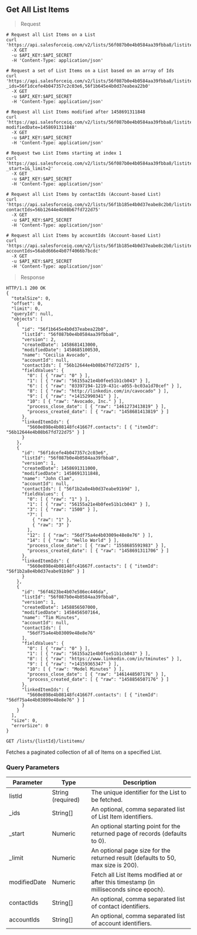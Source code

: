 ## Get All List Items

> Request

```shell
# Request all List Items on a List
curl 'https://api.salesforceiq.com/v2/lists/56f087b0e4b0584aa39fbba8/listitems'
  -X GET
  -u $API_KEY:$API_SECRET
  -H 'Content-Type: application/json'

# Request a set of List Items on a List based on an array of Ids
curl 'https://api.salesforceiq.com/v2/lists/56f087b0e4b0584aa39fbba8/listitems?_ids=56f1dcefe4b047357c2c03e6,56f1b645e4b0d37eabea22b0'
  -X GET
  -u $API_KEY:$API_SECRET
  -H 'Content-Type: application/json'

# Request all List Items modified after 1458691311848
curl 'https://api.salesforceiq.com/v2/lists/56f087b0e4b0584aa39fbba8/listitems?modifiedDate=1458691311848'
  -X GET
  -u $API_KEY:$API_SECRET
  -H 'Content-Type: application/json'

# Request two List Items starting at index 1
curl 'https://api.salesforceiq.com/v2/lists/56f087b0e4b0584aa39fbba8/listitems?_start=1&_limit=2'
  -X GET
  -u $API_KEY:$API_SECRET
  -H 'Content-Type: application/json'

# Request all List Items by contactIds (Account-based List)
curl 'https://api.salesforceiq.com/v2/lists/56f1b185e4b0d37eabe8c2b0/listitems?contactIds=56b12644e4b08b67fd722d75'
  -X GET
  -u $API_KEY:$API_SECRET
  -H 'Content-Type: application/json'

# Request all List Items by accountIds (Account-based List)
curl 'https://api.salesforceiq.com/v2/lists/56f1b185e4b0d37eabe8c2b0/listitems?accountIds=56abd666e4b07f4066b7bcdc'
  -X GET
  -u $API_KEY:$API_SECRET
  -H 'Content-Type: application/json'
```

> Response

```shell
HTTP/1.1 200 OK
{
  "totalSize": 0,
  "offset": 0,
  "limit": 0,
  "queryId": null,
  "objects": [
    {
      "id": "56f1b645e4b0d37eabea22b0",
      "listId": "56f087b0e4b0584aa39fbba8",
      "version": 2,
      "createdDate": 1458681413000,
      "modifiedDate": 1458685100530,
      "name": "Cecilia Avocado",
      "accountId": null,
      "contactIds": [ "56b12644e4b08b67fd722d75" ],
      "fieldValues": {
        "0": [ { "raw": "0" } ],
        "1": [ { "raw": "56155a21e4b0fee51b1cb043" } ],
        "6": [ { "raw": "03397194-1219-431c-a055-bc03a1d70cef" } ],
        "8": [ { "raw": "http://linkedin.com/in/cavocado" } ],
        "9": [ { "raw": "+14152990341" } ],
        "10": [ { "raw": "Avocado, Inc." } ],
        "process_close_date": [ { "raw": "1461273413819" } ],
        "process_created_date": [ { "raw": "1458681413819" } ]
      },
      "linkedItemIds": {
        "5660e898e4b08148fc41667f.contacts": [ { "itemId": "56b12644e4b08b67fd722d75" } ]
      }
    },
    {
      "id": "56f1dcefe4b047357c2c03e6",
      "listId": "56f087b0e4b0584aa39fbba8",
      "version": 1,
      "createdDate": 1458691311000,
      "modifiedDate": 1458691311848,
      "name": "John Clam",
      "accountId": null,
      "contactIds": [ "56f1b2a8e4b0d37eabe91b9d" ],
      "fieldValues": {
        "0": [ { "raw": "1" } ],
        "1": [ { "raw": "56155a21e4b0fee51b1cb043" } ],
        "3": [ { "raw": "1500" } ],
        "7": [ 
          { "raw": "1" },
          { "raw": "3" }
        ],
        "12": [ { "raw": "56df75a4e4b03009e48e8e76" } ],
        "14": [ { "raw": "Hello World" } ],
        "process_close_date": [ { "raw": "1558685591983" } ],
        "process_created_date": [ { "raw": "1458691311706" } ]
      },
      "linkedItemIds": {
        "5660e898e4b08148fc41667f.contacts": [ { "itemId": "56f1b2a8e4b0d37eabe91b9d" } ]
      }
    },
    {
      "id": "56f4623be4b07e586ec446da",
      "listId": "56f087b0e4b0584aa39fbba8",
      "version": 1,
      "createdDate": 1458856507000,
      "modifiedDate": 1458456507164,
      "name": "Tim Minutes",
      "accountId": null,
      "contactIds": [
        "56df75a4e4b03009e48e8e76"
      ],
      "fieldValues": {
        "0": [ { "raw": "0" } ],
        "1": [ { "raw": "56155a21e4b0fee51b1cb043" } ],
        "8": [ { "raw": "https://www.linkedin.com/in/tminutes" } ],
        "9": [ { "raw": "+14159365347" } ],
        "10": [ { "raw": "Model Minutes" } ],
        "process_close_date": [ { "raw": "1461448507176" } ],
        "process_created_date": [ { "raw": "1458856507176" } ]
      },
      "linkedItemIds": {
        "5660e898e4b08148fc41667f.contacts": [ { "itemId": "56df75a4e4b03009e48e8e76" } ]
      }
    }
  ],
  "size": 0,
  "errorSize": 0
}
```
`GET /lists/{listId}/listitems/`

Fetches a paginated collection of all of Items on a specified List.

### Query Parameters
Parameter | Type | Description
--------- | ------- | -----------
listId | String (required) | The unique identifier for the List to be fetched.
_ids | String[] | An optional, comma separated list of List Item identifiers.
_start | Numeric | An optional starting point for the returned page of records (defaults to 0).
_limit | Numeric | An optional page size for the returned result (defaults to 50, max size is 200).
modifiedDate | Numeric | Fetch all List Items modified at or after this timestamp (in milliseconds since epoch).
contactIds | String[] | An optional, comma separated list of contact identifiers.
accountIds | String[] | An optional, comma separated list of account identifiers. 
